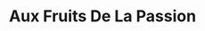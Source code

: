 ---
title: "Aux Fruits De La Passion"
url: /le-havre/aux-fruits-de-la-passion/
shop: Gemüse & Obst
---
